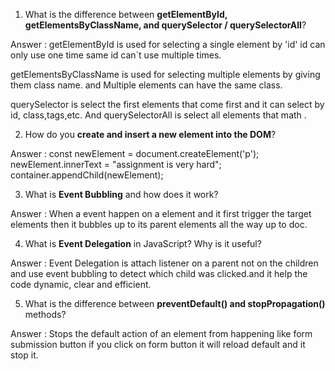 1. What is the difference between **getElementById, getElementsByClassName, and querySelector / querySelectorAll**?

Answer : getElementById is used for selecting a single element by 'id' id can only use one time same id can`t use multiple times.

getElementsByClassName is used for selecting multiple elements by giving them class name. and Multiple elements can have the same class.

querySelector is select the first elements that come first and it can select by id, class,tags,etc. And querySelectorAll is select all elements that math .


2. How do you **create and insert a new element into the DOM**?

Answer : const newElement = document.createElement('p');
newElement.innerText = "assignment is very hard";
container.appendChild(newElement);


3. What is **Event Bubbling** and how does it work?

Answer : When a event happen on a element and it first trigger the target elements then it bubbles up to its parent elements all the way up to doc.


4. What is **Event Delegation** in JavaScript? Why is it useful?

Answer : Event Delegation is attach listener on a parent not on the children and use event bubbling to detect which child was clicked.and it help the code dynamic, clear and efficient.

5. What is the difference between **preventDefault() and stopPropagation()** methods?

Answer : Stops the default action of an element from happening like form submission button if you click on form button it will reload default and it stop it.